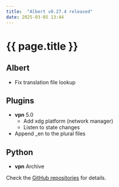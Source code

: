 ```yaml
---
title:  "Albert v0.27.4 released"
date: 2025-03-05 13:44
---
```


# {{ page.title }}

## Albert

- Fix translation file lookup

## Plugins

- **vpn** 5.0
  - Add xdg platform (network manager)
  - Listen to state changes
- Append _en to the plural files

## Python

- **vpn** Archive

Check the [GitHub repositories](https://github.com/albertlauncher/albert/commits/v0.27.4) for details.
